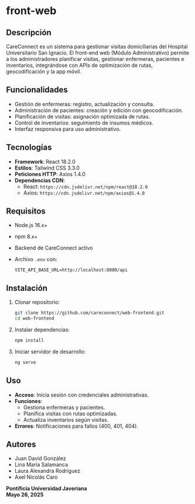 # front-web


## Descripción

CareConnect es un sistema para gestionar visitas domiciliarias del Hospital Universitario San Ignacio. El front-end web (Módulo Administrativo) permite a los administradores planificar visitas, gestionar enfermeras, pacientes e inventarios, integrándose con APIs de optimización de rutas, geocodificación y la app móvil.

## Funcionalidades

- Gestión de enfermeras: registro, actualización y consulta.
- Administración de pacientes: creación y edición con geocodificación.
- Planificación de visitas: asignación optimizada de rutas.
- Control de inventarios: seguimiento de insumos médicos.
- Interfaz responsiva para uso administrativo.

## Tecnologías

- **Framework**: React 18.2.0
- **Estilos**: Tailwind CSS 3.3.0
- **Peticiones HTTP**: Axios 1.4.0
- **Dependencias CDN**:
  - React: `https://cdn.jsdelivr.net/npm/react@18.2.0`
  - Axios: `https://cdn.jsdelivr.net/npm/axios@1.4.0`

## Requisitos

- Node.js 16.x+
- npm 8.x+
- Backend de CareConnect activo
- Archivo `.env` con:

  ```
  VITE_API_BASE_URL=http://localhost:8080/api
  ```

## Instalación

1. Clonar repositorio:

   ```bash
   git clone https://github.com/careconnect/web-frontend.git
   cd web-frontend
   ```
2. Instalar dependencias:

   ```bash
   npm install
   ```
3. Iniciar servidor de desarrollo:

   ```bash
   ng serve
   ```

## Uso

- **Acceso**: Inicia sesión con credenciales administrativas.
- **Funciones**:
  - Gestiona enfermeras y pacientes.
  - Planifica visitas con rutas optimizadas.
  - Actualiza inventarios según visitas.
- **Errores**: Notificaciones para fallos (400, 401, 404).

## Autores

- Juan David González
- Lina María Salamanca
- Laura Alexandra Rodríguez
- Axel Nicolás Caro

**Pontificia Universidad Javeriana**\
**Mayo 26, 2025**